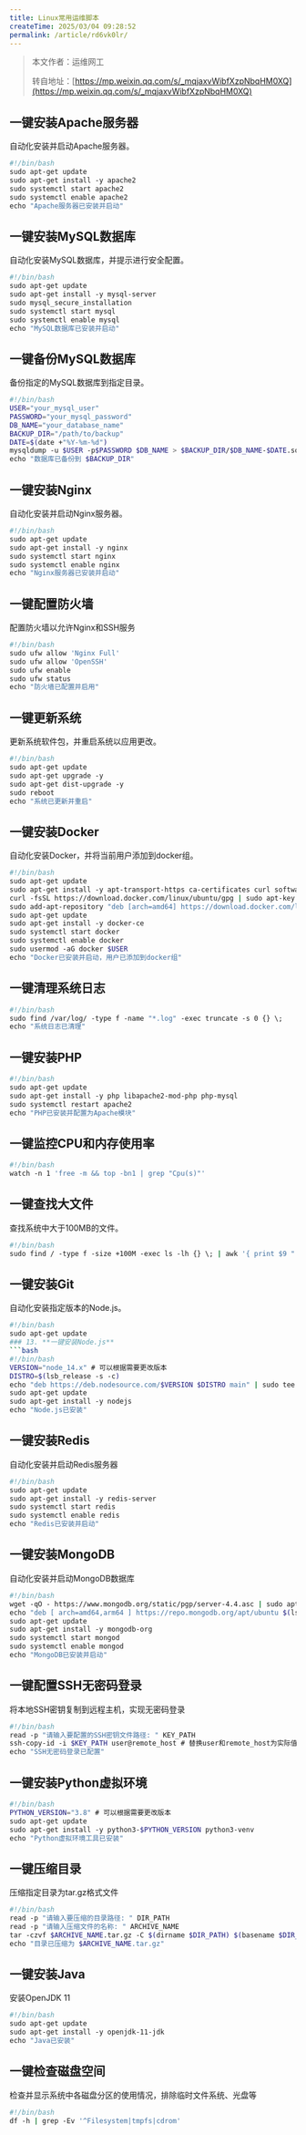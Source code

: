 ```yaml
---
title: Linux常用运维脚本
createTime: 2025/03/04 09:28:52
permalink: /article/rd6vk0lr/
---
```


> 本文作者：运维网工
>
> 转自地址：[https://mp.weixin.qq.com/s/_mqjaxvWibfXzpNbqHM0XQ](https://mp.weixin.qq.com/s/_mqjaxvWibfXzpNbqHM0XQ)



## 一键安装Apache服务器

自动化安装并启动Apache服务器。

```bash
#!/bin/bash
sudo apt-get update
sudo apt-get install -y apache2
sudo systemctl start apache2
sudo systemctl enable apache2
echo "Apache服务器已安装并启动"
```

## 一键安装MySQL数据库

自动化安装MySQL数据库，并提示进行安全配置。

```bash
#!/bin/bash
sudo apt-get update
sudo apt-get install -y mysql-server
sudo mysql_secure_installation
sudo systemctl start mysql
sudo systemctl enable mysql
echo "MySQL数据库已安装并启动"
```

## 一键备份MySQL数据库

备份指定的MySQL数据库到指定目录。

```bash
#!/bin/bash
USER="your_mysql_user"
PASSWORD="your_mysql_password"
DB_NAME="your_database_name"
BACKUP_DIR="/path/to/backup"
DATE=$(date +"%Y-%m-%d")
mysqldump -u $USER -p$PASSWORD $DB_NAME > $BACKUP_DIR/$DB_NAME-$DATE.sql
echo "数据库已备份到 $BACKUP_DIR"
```

## 一键安装Nginx

自动化安装并启动Nginx服务器。

```bash
#!/bin/bash
sudo apt-get update
sudo apt-get install -y nginx
sudo systemctl start nginx
sudo systemctl enable nginx
echo "Nginx服务器已安装并启动"
```

## 一键配置防火墙

配置防火墙以允许Nginx和SSH服务

```bash
#!/bin/bash
sudo ufw allow 'Nginx Full'
sudo ufw allow 'OpenSSH'
sudo ufw enable
sudo ufw status
echo "防火墙已配置并启用"
```

## 一键更新系统

更新系统软件包，并重启系统以应用更改。

```BASH
#!/bin/bash
sudo apt-get update
sudo apt-get upgrade -y
sudo apt-get dist-upgrade -y
sudo reboot
echo "系统已更新并重启"
```

## 一键安装Docker

自动化安装Docker，并将当前用户添加到docker组。

```BASH
#!/bin/bash
sudo apt-get update
sudo apt-get install -y apt-transport-https ca-certificates curl software-properties-common
curl -fsSL https://download.docker.com/linux/ubuntu/gpg | sudo apt-key add -
sudo add-apt-repository "deb [arch=amd64] https://download.docker.com/linux/ubuntu $(lsb_release -cs) stable"
sudo apt-get update
sudo apt-get install -y docker-ce
sudo systemctl start docker
sudo systemctl enable docker
sudo usermod -aG docker $USER
echo "Docker已安装并启动，用户已添加到docker组"
```

## 一键清理系统日志

```bash
#!/bin/bash
sudo find /var/log/ -type f -name "*.log" -exec truncate -s 0 {} \;
echo "系统日志已清理"
```

## 一键安装PHP

```bash
#!/bin/bash
sudo apt-get update
sudo apt-get install -y php libapache2-mod-php php-mysql
sudo systemctl restart apache2
echo "PHP已安装并配置为Apache模块"
```

##  **一键监控CPU和内存使用率**

```bash
#!/bin/bash
watch -n 1 'free -m && top -bn1 | grep "Cpu(s)"'
```

## 一键查找大文件

查找系统中大于100MB的文件。

```bash
#!/bin/bash
sudo find / -type f -size +100M -exec ls -lh {} \; | awk '{ print $9 ": " $5 }'
```

## 一键安装Git

自动化安装指定版本的Node.js。

```bash
#!/bin/bash
sudo apt-get update
### 13. **一键安装Node.js**
```bash
#!/bin/bash
VERSION="node_14.x" # 可以根据需要更改版本
DISTRO=$(lsb_release -s -c)
echo "deb https://deb.nodesource.com/$VERSION $DISTRO main" | sudo tee /etc/apt/sources.list.d/nodesource.list
sudo apt-get update
sudo apt-get install -y nodejs
echo "Node.js已安装"
```

## 一键安装Redis

自动化安装并启动Redis服务器

```bash
#!/bin/bash
sudo apt-get update
sudo apt-get install -y redis-server
sudo systemctl start redis
sudo systemctl enable redis
echo "Redis已安装并启动"
```

## 一键安装MongoDB

自动化安装并启动MongoDB数据库

```bash
#!/bin/bash
wget -qO - https://www.mongodb.org/static/pgp/server-4.4.asc | sudo apt-key add -
echo "deb [ arch=amd64,arm64 ] https://repo.mongodb.org/apt/ubuntu $(lsb_release -sc)/mongodb-org/4.4 multiverse" | sudo tee /etc/apt/sources.list.d/mongodb-org-4.4.list
sudo apt-get update
sudo apt-get install -y mongodb-org
sudo systemctl start mongod
sudo systemctl enable mongod
echo "MongoDB已安装并启动"
```

## 一键配置SSH无密码登录

将本地SSH密钥复制到远程主机，实现无密码登录

```bash
#!/bin/bash
read -p "请输入要配置的SSH密钥文件路径: " KEY_PATH
ssh-copy-id -i $KEY_PATH user@remote_host # 替换user和remote_host为实际值
echo "SSH无密码登录已配置"
```

## 一键安装Python虚拟环境

```bash
#!/bin/bash
PYTHON_VERSION="3.8" # 可以根据需要更改版本
sudo apt-get update
sudo apt-get install -y python3-$PYTHON_VERSION python3-venv
echo "Python虚拟环境工具已安装"
```

## 一键压缩目录

压缩指定目录为tar.gz格式文件

```bash
#!/bin/bash
read -p "请输入要压缩的目录路径: " DIR_PATH
read -p "请输入压缩文件的名称: " ARCHIVE_NAME
tar -czvf $ARCHIVE_NAME.tar.gz -C $(dirname $DIR_PATH) $(basename $DIR_PATH)
echo "目录已压缩为 $ARCHIVE_NAME.tar.gz"
```

##  **一键安装Java**

安装OpenJDK 11

```bash
#!/bin/bash
sudo apt-get update
sudo apt-get install -y openjdk-11-jdk
echo "Java已安装"
```

## 一键检查磁盘空间

检查并显示系统中各磁盘分区的使用情况，排除临时文件系统、光盘等

```bash
#!/bin/bash
df -h | grep -Ev '^Filesystem|tmpfs|cdrom'
```

